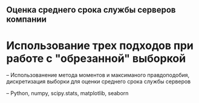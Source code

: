 ## Оценка среднего срока службы серверов компании

# Использование трех подходов при работе с "обрезанной" выборкой

– Использованение метода моментов и максиманого правдоподобия, дискретизация выборки для оценки среднего срока службы серверов

– Python, numpy, scipy.stats, matplotlib, seaborn
